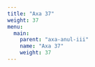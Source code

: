 ```yaml
---
title: "Axa 37"
weight: 37
menu:
  main:
    parent: "axa-anul-iii"
    name: "Axa 37"
    weight: 37
---
```

